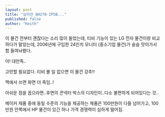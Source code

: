 ```yaml
---
layout: post
title: "심미안 QH270-IPSB..."
published: false
author: "Keith"
---
```



이 물건 전부터 괜찮다는 소리 많이 들었는데, 티비 기능이 있는 LG 전자 물건이랑 비교하다가 말았는데, 2006년에 구입한 24인치 모니터 (중소기업 물건)가 슬슬 맛이가서 함 들여놔봤다.




아! 대만족..




고민할 필요없다. 티비 볼 일 없으면 이 물건 강추!!




맥에서 쓰면 화면 더 죽임..!




아쉬운 점을 꼽으라면..후면의 콘넥터 박스의 디자인이..다소 불편하게 되어있다는 것..




메이커 제품 중에 동일 수준의 기능을 제공하는 제품은 100만원이 다들 넘어가고, 100만원 안쪽에서 HP 물건이 있긴 하나 가격 경쟁력이 심하게 떨어짐.

